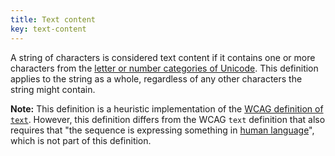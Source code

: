 ```yaml
---
title: Text content
key: text-content
---
```


A string of characters is considered text content if it contains one or more characters from the [letter or number categories of Unicode]( https://www.unicode.org/versions/Unicode11.0.0/ch04.pdf#G134153). This definition applies to the string as a whole, regardless of any other characters the string might contain.

**Note:** This definition is a heuristic implementation of the [WCAG definition of `text`](https://www.w3.org/TR/WCAG21/#dfn-text). However, this definition differs from the WCAG `text` definition that also requires that "the sequence is expressing something in [human language](https://www.w3.org/TR/WCAG21/#dfn-human-language-s)", which is not part of this definition. 
